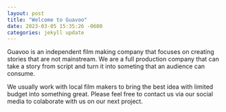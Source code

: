 ```yaml
---
layout: post
title: "Welcome to Guavoo"
date: 2023-03-05 15:35:26 -0600
categories: jekyll update
---
```


Guavoo is an independent film making company that focuses on creating stories that are not mainstream. We are a full production company that can take a story from script and turn it into someting that an audience can consume.

We usually work with local film makers to bring the best idea with limited budget into something great. Please feel free to contact us via our social media to colaborate with us on our next project.
